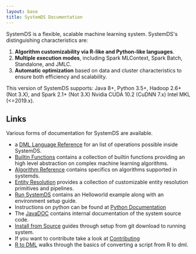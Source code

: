 ```yaml
---
layout: base
title: SystemDS Documentation
---
```

<!--
{% comment %}
Licensed to the Apache Software Foundation (ASF) under one or more
contributor license agreements.  See the NOTICE file distributed with
this work for additional information regarding copyright ownership.
The ASF licenses this file to you under the Apache License, Version 2.0
(the "License"); you may not use this file except in compliance with
the License.  You may obtain a copy of the License at

http://www.apache.org/licenses/LICENSE-2.0

Unless required by applicable law or agreed to in writing, software
distributed under the License is distributed on an "AS IS" BASIS,
WITHOUT WARRANTIES OR CONDITIONS OF ANY KIND, either express or implied.
See the License for the specific language governing permissions and
limitations under the License.
{% endcomment %}
-->

SystemDS is a flexible, scalable machine learning system.
SystemDS's distinguishing characteristics are:

  1. **Algorithm customizability via R-like and Python-like languages**.
  2. **Multiple execution modes**, including Spark MLContext, Spark Batch, Standalone, and JMLC.
  3. **Automatic optimization** based on data and cluster characteristics to ensure both efficiency and scalability.

This version of SystemDS supports: Java 8+,  Python 3.5+, Hadoop 2.6+ (Not 3.X), and Spark 2.1+ (Not 3.X) Nvidia CUDA 10.2
 (CuDNN 7.x) Intel MKL (<=2019.x).

## Links

Various forms of documentation for SystemDS are available.

- a [DML Language Reference](./site/dml-language-reference) for an list of operations possible inside SystemDS.
- [Builtin Functions](./site/builtins-reference) contains a collection of builtin functions providing an high level abstraction on complex machine learning algorithms.
- [Algorithm Reference](./site/algorithms-reference) contains specifics on algorithms supported in systemds.
- [Entity Resolution](./site/entity-resolution) provides a collection of customizable entity resolution primitives and pipelines.
- [Run SystemDS](./site/run) contains an Helloworld example along with an environment setup guide.
- Instructions on python can be found at [Python Documentation](./api/python/index)
- The [JavaDOC](./api/java/index) contains internal documentation of the system source code.
- [Install from Source](./site/install) guides through setup from git download to running system.
- If you want to contribute take a look at [Contributing](https://github.com/apache/systemds/blob/main/CONTRIBUTING.md)
- [R to DML](./site/dml-vs-r-guide) walks through the basics of converting a script from R to dml.
